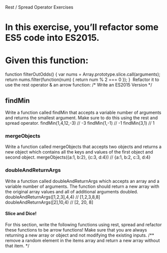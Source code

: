 Rest / Spread Operator Exercises
# In this exercise, you’ll refactor some ES5 code into ES2015.

Given this function:
====================
function filterOutOdds() {
  var nums = Array.prototype.slice.call(arguments);
  return nums.filter(function(num) {
    return num % 2 === 0
  });
}
​
Refactor it to use the rest operator & an arrow function:
/* Write an ES2015 Version */
​
## findMin
Write a function called findMin that accepts a variable number of arguments and returns the smallest argument.
Make sure to do this using the rest and spread operator.
findMin(1,4,12,-3) // -3
findMin(1,-1) // -1
findMin(3,1) // 1
​
### mergeObjects
Write a function called mergeObjects that accepts two objects and returns a new object which contains all the keys and values of the first object and second object.
mergeObjects({a:1, b:2}, {c:3, d:4}) // {a:1, b:2, c:3, d:4}
​
### doubleAndReturnArgs
Write a function called doubleAndReturnArgs which accepts an array and a variable number of arguments. The function should return a new array with the original array values and all of additional arguments doubled.
doubleAndReturnArgs([1,2,3],4,4) // [1,2,3,8,8]
doubleAndReturnArgs([2],10,4) // [2, 20, 8]
​
#### Slice and Dice!
For this section, write the following functions using rest, spread and refactor these functions to be arrow functions!
Make sure that you are always returning a new array or object and not modifying the existing inputs.
/** remove a random element in the items array
and return a new array without that item. */

